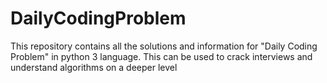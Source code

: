# DailyCodingProblem
This repository contains all the solutions and information for "Daily Coding Problem" in python 3 language. This can be used to crack interviews and understand algorithms on a deeper level
